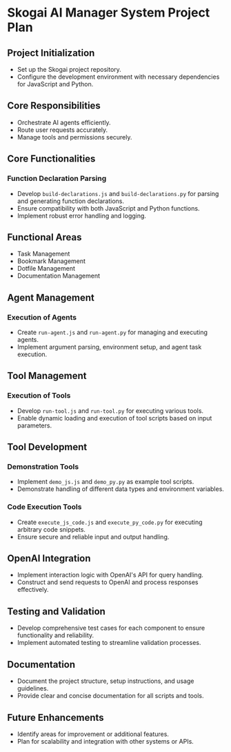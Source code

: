# Skogai AI Manager System Project Plan

## Project Initialization
- Set up the Skogai project repository.
- Configure the development environment with necessary dependencies for JavaScript and Python.

## Core Responsibilities
- Orchestrate AI agents efficiently.
- Route user requests accurately.
- Manage tools and permissions securely.

## Core Functionalities
### Function Declaration Parsing
- Develop `build-declarations.js` and `build-declarations.py` for parsing and generating function declarations.
- Ensure compatibility with both JavaScript and Python functions.
- Implement robust error handling and logging.

## Functional Areas
- Task Management
- Bookmark Management
- Dotfile Management
- Documentation Management

## Agent Management
### Execution of Agents
- Create `run-agent.js` and `run-agent.py` for managing and executing agents.
- Implement argument parsing, environment setup, and agent task execution.

## Tool Management
### Execution of Tools
- Develop `run-tool.js` and `run-tool.py` for executing various tools.
- Enable dynamic loading and execution of tool scripts based on input parameters.

## Tool Development
### Demonstration Tools
- Implement `demo_js.js` and `demo_py.py` as example tool scripts.
- Demonstrate handling of different data types and environment variables.

### Code Execution Tools
- Create `execute_js_code.js` and `execute_py_code.py` for executing arbitrary code snippets.
- Ensure secure and reliable input and output handling.

## OpenAI Integration
- Implement interaction logic with OpenAI's API for query handling.
- Construct and send requests to OpenAI and process responses effectively.

## Testing and Validation
- Develop comprehensive test cases for each component to ensure functionality and reliability.
- Implement automated testing to streamline validation processes.

## Documentation
- Document the project structure, setup instructions, and usage guidelines.
- Provide clear and concise documentation for all scripts and tools.

## Future Enhancements
- Identify areas for improvement or additional features.
- Plan for scalability and integration with other systems or APIs.
